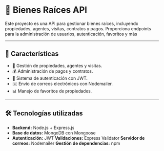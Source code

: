 # 🏡 Bienes Raíces API

Este proyecto es una API para gestionar bienes raíces, incluyendo propiedades, agentes, visitas, contratos y pagos. Proporciona endpoints para la administración de usuarios, autenticación, favoritos y más

---

## 📌 **Características**
- 📍 Gestión de propiedades, agentes y visitas.
- 💰 Administración de pagos y contratos.
- 🔐 Sistema de autenticación con JWT.
- ✉️ Envío de correos electrónicos con Nodemailer.
- 📊 Manejo de favoritos de propiedades.

---

## 🛠️ **Tecnologías utilizadas**
- **Backend:** Node.js + Express.js
- **Base de datos:** MongoDB con Mongoose
- **Autenticación:** JWT
 **Validaciones:** Express Validator
 **Servidor de correos:** Nodemailer
 **Gestión de dependencias:** npm